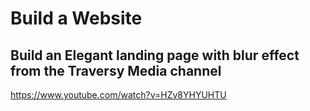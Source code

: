 # Build a Website

## Build an Elegant landing page with blur effect from the Traversy Media channel

https://www.youtube.com/watch?v=HZv8YHYUHTU


